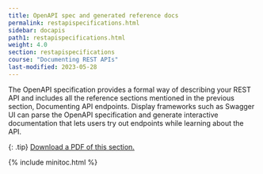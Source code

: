```yaml
---
title: OpenAPI spec and generated reference docs
permalink: restapispecifications.html
sidebar: docapis
path1: restapispecifications.html
weight: 4.0
section: restapispecifications
course: "Documenting REST APIs"
last-modified: 2023-05-28
---
```


The OpenAPI specification provides a formal way of describing your REST API and includes all the reference sections mentioned in the previous section, Documenting API endpoints. Display frameworks such as Swagger UI can parse the OpenAPI specification and generate interactive documentation that lets users try out endpoints while learning about the API.

{: .tip}
<a class="noCrossRef" href="https://s3.us-west-1.wasabisys.com/learnapidoc-outputs/docapis_four.pdf"><i class="fa fa-file-pdf-o"></i> Download a PDF of this section.</a>

{% include minitoc.html %}
